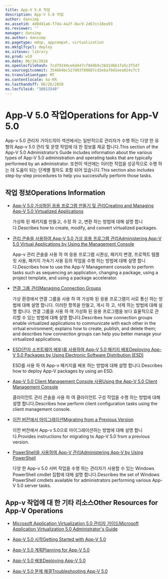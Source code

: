 ```yaml
---
title: App-V 5.0 작업
description: App-V 5.0 작업
author: dansimp
ms.assetid: 4d0d41a6-f7da-4a2f-8ac9-2d67cc18ea93
ms.reviewer: ''
manager: dansimp
ms.author: dansimp
ms.pagetype: mdop, appcompat, virtualization
ms.mktglfcycl: deploy
ms.sitesec: library
ms.prod: w10
ms.date: 06/16/2016
ms.openlocfilehash: 7cd79244ce6d447cf8d4b9c26d1d661fa5c3f54f
ms.sourcegitcommit: 354664bc527d93f80687cd2eba70d1eea024c7c3
ms.translationtype: MT
ms.contentlocale: ko-KR
ms.lasthandoff: 06/26/2020
ms.locfileid: "10813548"
---
```

# <span data-ttu-id="26849-103">App-V 5.0 작업</span><span class="sxs-lookup"><span data-stu-id="26849-103">Operations for App-V 5.0</span></span>


<span data-ttu-id="26849-104">App-v 5.0 관리자 가이드의이 섹션에서는 일반적으로 관리자가 수행 하는 다양 한 유형의 App-v 5.0 관리 및 운영 작업에 대 한 정보를 제공 합니다.</span><span class="sxs-lookup"><span data-stu-id="26849-104">This section of the App-V 5.0 Administrator’s Guide includes information about the various types of App-V 5.0 administration and operating tasks that are typically performed by an administrator.</span></span> <span data-ttu-id="26849-105">또한이 섹션에는 이러한 작업을 성공적으로 수행 하는 데 도움이 되는 단계별 절차도 포함 되어 있습니다.</span><span class="sxs-lookup"><span data-stu-id="26849-105">This section also includes step-by-step procedures to help you successfully perform those tasks.</span></span>

## <span data-ttu-id="26849-106">작업 정보</span><span class="sxs-lookup"><span data-stu-id="26849-106">Operations Information</span></span>


-   [<span data-ttu-id="26849-107">App-V 5.0 가상화된 응용 프로그램 만들기 및 관리</span><span class="sxs-lookup"><span data-stu-id="26849-107">Creating and Managing App-V 5.0 Virtualized Applications</span></span>](creating-and-managing-app-v-50-virtualized-applications.md)

    <span data-ttu-id="26849-108">가상화 된 패키지를 만들고, 수정 하 고, 변환 하는 방법에 대해 설명 합니다.</span><span class="sxs-lookup"><span data-stu-id="26849-108">Describes how to create, modify, and convert virtualized packages.</span></span>

-   [<span data-ttu-id="26849-109">관리 콘솔을 사용하여 App-V 5.0 가상 응용 프로그램 관리</span><span class="sxs-lookup"><span data-stu-id="26849-109">Administering App-V 5.0 Virtual Applications by Using the Management Console</span></span>](administering-app-v-50-virtual-applications-by-using-the-management-console.md)

    <span data-ttu-id="26849-110">App-v 관리 콘솔을 사용 하 여 응용 프로그램 시퀀싱, 패키지 변경, 프로젝트 템플릿 사용, 패키지 가속기 사용 등의 작업을 수행 하는 방법에 대해 설명 합니다.</span><span class="sxs-lookup"><span data-stu-id="26849-110">Describes how to use the App-V Management console to perform tasks such as sequencing an application, changing a package, using a project template, and using a package accelerator.</span></span>

-   [<span data-ttu-id="26849-111">연결 그룹 관리</span><span class="sxs-lookup"><span data-stu-id="26849-111">Managing Connection Groups</span></span>](managing-connection-groups.md)

    <span data-ttu-id="26849-112">가상 환경에서 연결 그룹을 사용 하 여 가상화 된 응용 프로그램이 서로 통신 하는 방법에 대해 설명 합니다. 이러한 항목을 만들고, 게시 하 고, 삭제 하는 방법에 대해 설명 합니다. 연결 그룹을 사용 하 여 가상화 된 응용 프로그램을 보다 효율적으로 관리할 수 있는 방법에 대해 설명 합니다.</span><span class="sxs-lookup"><span data-stu-id="26849-112">Describes how connection groups enable virtualized applications to communicate with each other in the virtual environment; explains how to create, publish, and delete them; and describes how connection groups can help you better manage your virtualized applications.</span></span>

-   [<span data-ttu-id="26849-113">ESD(전자 소프트웨어 배포)를 사용하여 App-V 5.0 패키지 배포</span><span class="sxs-lookup"><span data-stu-id="26849-113">Deploying App-V 5.0 Packages by Using Electronic Software Distribution (ESD)</span></span>](deploying-app-v-50-packages-by-using-electronic-software-distribution--esd-.md)

    <span data-ttu-id="26849-114">ESD를 사용 하 여 App-v 패키지를 배포 하는 방법에 대해 설명 합니다.</span><span class="sxs-lookup"><span data-stu-id="26849-114">Describes how to deploy App-V packages by using an ESD.</span></span>

-   [<span data-ttu-id="26849-115">App-V 5.0 Client Management Console 사용</span><span class="sxs-lookup"><span data-stu-id="26849-115">Using the App-V 5.0 Client Management Console</span></span>](using-the-app-v-50-client-management-console.md)

    <span data-ttu-id="26849-116">클라이언트 관리 콘솔을 사용 하 여 클라이언트 구성 작업을 수행 하는 방법에 대해 설명 합니다.</span><span class="sxs-lookup"><span data-stu-id="26849-116">Describes how perform client configuration tasks using the client management console.</span></span>

-   [<span data-ttu-id="26849-117">이전 버전에서 마이그레이션</span><span class="sxs-lookup"><span data-stu-id="26849-117">Migrating from a Previous Version</span></span>](migrating-from-a-previous-version-app-v-50.md)

    <span data-ttu-id="26849-118">이전 버전에서 App-v 5.0으로 마이그레이션하는 방법에 대해 설명 합니다.</span><span class="sxs-lookup"><span data-stu-id="26849-118">Provides instructions for migrating to App-V 5.0 from a previous version.</span></span>

-   [<span data-ttu-id="26849-119">PowerShell을 사용하여 App-V 관리</span><span class="sxs-lookup"><span data-stu-id="26849-119">Administering App-V by Using PowerShell</span></span>](administering-app-v-by-using-powershell.md)

    <span data-ttu-id="26849-120">다양 한 App-v 5.0 서버 작업을 수행 하는 관리자가 사용할 수 있는 Windows PowerShell cmdlet 집합에 대해 설명 합니다.</span><span class="sxs-lookup"><span data-stu-id="26849-120">Describes the set of Windows PowerShell cmdlets available for administrators performing various App-V 5.0 server tasks.</span></span>






## <span data-ttu-id="26849-121">App-v 작업에 대 한 기타 리소스</span><span class="sxs-lookup"><span data-stu-id="26849-121">Other Resources for App-V Operations</span></span>


-   [<span data-ttu-id="26849-122">Microsoft Application Virtualization 5.0 관리자 가이드</span><span class="sxs-lookup"><span data-stu-id="26849-122">Microsoft Application Virtualization 5.0 Administrator's Guide</span></span>](microsoft-application-virtualization-50-administrators-guide.md)

-   [<span data-ttu-id="26849-123">App-V 5.0 시작</span><span class="sxs-lookup"><span data-stu-id="26849-123">Getting Started with App-V 5.0</span></span>](getting-started-with-app-v-50--rtm.md)

-   [<span data-ttu-id="26849-124">App-V 5.0 계획</span><span class="sxs-lookup"><span data-stu-id="26849-124">Planning for App-V 5.0</span></span>](planning-for-app-v-50-rc.md)

-   [<span data-ttu-id="26849-125">App-V 5.0 배포</span><span class="sxs-lookup"><span data-stu-id="26849-125">Deploying App-V 5.0</span></span>](deploying-app-v-50.md)

-   [<span data-ttu-id="26849-126">App-V 5.0 문제 해결</span><span class="sxs-lookup"><span data-stu-id="26849-126">Troubleshooting App-V 5.0</span></span>](troubleshooting-app-v-50.md)

 

 





